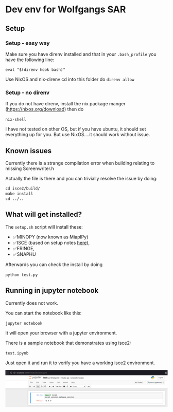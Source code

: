 # Dev env for Wolfgangs SAR

## Setup

### Setup - easy way

Make sure you have direnv installed and that in your ``.bash_profile`` you have the following line:

```
eval "$(direnv hook bash)"

```

Use NixOS and nix-direnv
cd into this folder
do ``direnv allow``

### Setup - no direnv

If you do not have direnv, install the nix package manger (https://nixos.org/download) then do 

``nix-shell``

I have not tested on other OS, but if you have ubuntu, it should set everything up for you. But use NixOS....it should work without issue.

## Known issues

Currently there is a strange compilation error when building relating to missing Screenwriter.h

Actually the file is there and you can trivially resolve the issue by doing:

```
cd isce2/build/
make install
cd ../..
```

## What will get installed?

The ``setup.sh`` script will install these:

- ✅MINOPY (now known as MiaplPy)
- ✅ISCE (based on setup notes [here](https://github.com/isce-framework/isce2)),
- ✅FRINGE,
- ✅SNAPHU

Afterwards you can check the install by doing

``python test.py``

## Running in jupyter notebook

Currently does not work.

You can start the notebook like this:

``jupyter notebook``

It will open your browser with a jupyter environment.

There is a sample notebook that demonstrates using isce2:

``
test.ipynb
``

Just open it and run it to verify you have a working isce2 environment.

![](jupyter-notebook.png)
